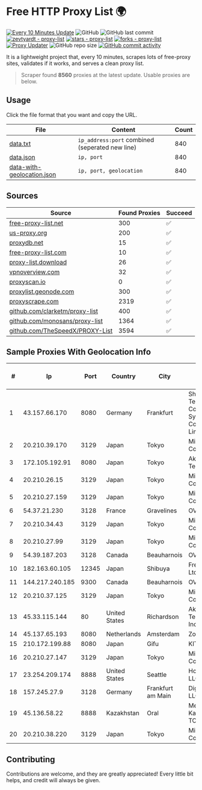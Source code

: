 
# Free HTTP Proxy List 🌍

[![Every 10 Minutes Update](https://github.com/mertguvencli/http-proxy-list/actions/workflows/main.yml/badge.svg?branch=main)](https://github.com/mertguvencli/http-proxy-list/actions/workflows/main.yml)
![GitHub](https://img.shields.io/github/license/mertguvencli/http-proxy-list)
![GitHub last commit](https://img.shields.io/github/last-commit/mertguvencli/http-proxy-list)
[![zevtyardt - proxy-list](https://img.shields.io/static/v1?label=zevtyardt&message=proxy-list&color=blue&logo=github)](https://github.com/zevtyardt/proxy-list "Go to GitHub repo")
[![stars - proxy-list](https://img.shields.io/github/stars/zevtyardt/proxy-list?style=social)](https://github.com/zevtyardt/proxy-list)
[![forks - proxy-list](https://img.shields.io/github/forks/zevtyardt/proxy-list?style=social)](https://github.com/zevtyardt/proxy-list)
[![Proxy Updater](https://github.com/zevtyardt/proxy-list/workflows/Proxy%20Updater/badge.svg)](https://github.com/zevtyardt/proxy-list/actions?query=workflow:"Proxy+Updater")
![GitHub repo size](https://img.shields.io/github/repo-size/zevtyardt/proxy-list)
[![GitHub commit activity](https://img.shields.io/github/commit-activity/m/zevtyardt/proxy-list?logo=commits)](https://github.com/zevtyardt/proxy-list/commits/main)

It is a lightweight project that, every 10 minutes, scrapes lots of free-proxy sites, validates if it works, and serves a clean proxy list.

> Scraper found **8560** proxies at the latest update. Usable proxies are below.

## Usage

Click the file format that you want and copy the URL.

|File|Content|Count|
|----|-------|-----|
|[data.txt](https://raw.githubusercontent.com/mertguvencli/http-proxy-list/main/proxy-list/data.txt)|`ip_address:port` combined (seperated new line)|840|
|[data.json](https://raw.githubusercontent.com/mertguvencli/http-proxy-list/main/proxy-list/data.json)|`ip, port`|840|
|[data-with-geolocation.json](https://raw.githubusercontent.com/mertguvencli/http-proxy-list/main/proxy-list/data-with-geolocation.json)|`ip, port, geolocation`|840|

## Sources

|Source|Found Proxies|Succeed|
|------|-------------|-------|
|[free-proxy-list.net](https://free-proxy-list.net)|300|✅|
|[us-proxy.org](https://www.us-proxy.org)|200|✅|
|[proxydb.net](http://proxydb.net)|15|✅|
|[free-proxy-list.com](https://free-proxy-list.com/?page=&port=&type%5B%5D=http&type%5B%5D=https&up_time=0&search=Search)|10|✅|
|[proxy-list.download](https://www.proxy-list.download/HTTP)|26|✅|
|[vpnoverview.com](https://vpnoverview.com/privacy/anonymous-browsing/free-proxy-servers)|32|✅|
|[proxyscan.io](https://www.proxyscan.io)|0|✅|
|[proxylist.geonode.com](https://proxylist.geonode.com/api/proxy-list?limit=300&page=1&sort_by=lastChecked&sort_type=desc&protocols=http,https)|300|✅|
|[proxyscrape.com](https://api.proxyscrape.com/v2/?request=displayproxies&protocol=http&timeout=10000&country=all&ssl=all&anonymity=all)|2319|✅|
|[github.com/clarketm/proxy-list](https://raw.githubusercontent.com/clarketm/proxy-list/master/proxy-list-raw.txt)|400|✅|
|[github.com/monosans/proxy-list](https://raw.githubusercontent.com/monosans/proxy-list/main/proxies/http.txt)|1364|✅|
|[github.com/TheSpeedX/PROXY-List](https://raw.githubusercontent.com/TheSpeedX/PROXY-List/master/http.txt)|3594|✅|


## Sample Proxies With Geolocation Info

|#|Ip|Port|Country|City|Internet Service Provider|
|-|--|----|-------|----|-------------------------|
|1|43.157.66.170|8080|Germany|Frankfurt|Shenzhen Tencent Computer Systems Company Limited|
|2|20.210.39.170|3129|Japan|Tokyo|Microsoft Corporation|
|3|172.105.192.91|8080|Japan|Tokyo|Akamai Technologies|
|4|20.210.26.15|3129|Japan|Tokyo|Microsoft Corporation|
|5|20.210.27.159|3129|Japan|Tokyo|Microsoft Corporation|
|6|54.37.21.230|3128|France|Gravelines|OVH SAS|
|7|20.210.34.43|3129|Japan|Tokyo|Microsoft Corporation|
|8|20.210.27.99|3129|Japan|Tokyo|Microsoft Corporation|
|9|54.39.187.203|3128|Canada|Beauharnois|OVH SAS|
|10|182.163.60.105|12345|Japan|Shibuya|FreeBit Co., Ltd.|
|11|144.217.240.185|9300|Canada|Beauharnois|OVH SAS|
|12|20.210.37.125|3129|Japan|Tokyo|Microsoft Corporation|
|13|45.33.115.144|80|United States|Richardson|Akamai Technologies, Inc.|
|14|45.137.65.193|8080|Netherlands|Amsterdam|Zomro B.V.|
|15|210.172.199.88|8080|Japan|Gifu|KITAGATA|
|16|20.210.27.147|3129|Japan|Tokyo|Microsoft Corporation|
|17|23.254.209.174|8888|United States|Seattle|Hostwinds LLC.|
|18|157.245.27.9|3128|Germany|Frankfurt am Main|DigitalOcean, LLC|
|19|45.136.58.22|8888|Kazakhstan|Oral|Megahost Kazakhstan TOO|
|20|20.210.38.220|3129|Japan|Tokyo|Microsoft Corporation|



## Contributing

Contributions are welcome, and they are greatly appreciated! Every
little bit helps, and credit will always be given.

